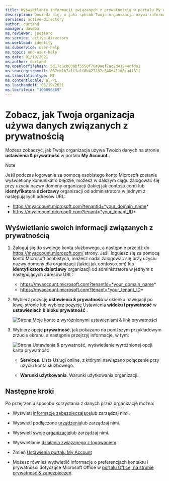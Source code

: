 ```yaml
---
title: Wyświetlanie informacji związanych z prywatnością w portalu My Account — Azure AD
description: Dowiedz się, w jaki sposób Twoja organizacja używa informacji związanych z prywatnością ze strony prywatność w portalu My account.
services: active-directory
author: curtand
manager: daveba
ms.reviewer: jpettere
ms.service: active-directory
ms.workload: identity
ms.subservice: user-help
ms.topic: end-user-help
ms.date: 01/19/2021
ms.author: curtand
ms.openlocfilehash: 5d17c6cb038bf5550f76a8aef7ac2d41244cfda1
ms.sourcegitcommit: 867cb1b7a1f3a1f0b427282c648d411d0ca4f81f
ms.translationtype: MT
ms.contentlocale: pl-PL
ms.lasthandoff: 03/19/2021
ms.locfileid: "100096569"
---
```

# <a name="view-how-your-organization-uses-your-privacy-related-data"></a>Zobacz, jak Twoja organizacja używa danych związanych z prywatnością

Możesz zobaczyć, jak Twoja organizacja używa Twoich danych na stronie **ustawienia & prywatność** w portalu **My Account** .

>[!Note]
> Jeśli podczas logowania za pomocą osobistego konto Microsoft zostanie wyświetlony komunikat o błędzie, możesz w dalszym ciągu zalogować się przy użyciu nazwy domeny organizacji (takiej jak contoso.com) lub **identyfikatora dzierżawy** organizacji od administratora w jednym z następujących adresów URL:
>
>   - https://myaccount.microsoft.com?tenantId=*your_domain_name*
>   - https://myaccount.microsoft.com?tenant=*your_tenant_ID*

## <a name="view-your-privacy-related-info"></a>Wyświetlanie swoich informacji związanych z prywatnością

1. Zaloguj się do swojego konta służbowego, a następnie przejdź do https://myaccount.microsoft.com/ strony. Jeśli logujesz się za pomocą konto Microsoft osobistych, możesz nadal zalogować się przy użyciu nazwy domeny dla organizacji (takiej jak contoso.com) lub **identyfikatora dzierżawy** organizacji od administratora w jednym z następujących adresów URL:

   - https://myaccount.microsoft.com?tenantId=*your_domain_name*
   - https://myaccount.microsoft.com?tenant=*your_tenant_ID*

2. Wybierz pozycję **ustawienia & prywatność** w okienku nawigacji po lewej stronie lub wybierz pozycję Ustawienia **widoku i prywatność** w **ustawieniach & bloku prywatność** .

    ![Strona Moje konto z wyróżnionymi ustawieniami & link prywatności](media/my-account-portal/my-account-portal-privacy.png)

3. Wybierz opcję **prywatność**, jak pokazano na poniższym przykładowym zrzucie ekranu, a następnie przejrzyj informacje, w tym:

    ![Strona Ustawienia & prywatność, wyświetlanie wyróżnionej opcji karta prywatność](media/my-account-portal/my-account-portal-privacy-tab.png)

    - **Services.** Lista Usługi online, z którymi nawiązano połączenie przy użyciu konta służbowego.

    - **Warunki użytkowania**. Warunki użytkowania organizacji.

## <a name="next-steps"></a>Następne kroki

Po przejrzeniu sposobu korzystania z danych przez organizację można:

- Wyświetl [informacje zabezpieczające](./security-info-setup-signin.md)lub zarządzaj nimi.

- Wyświetl podłączone [urządzenia](my-account-portal-devices-page.md)lub zarządzaj nimi.

- Wyświetl swoje [organizacje](my-account-portal-organizations-page.md)lub zarządzaj nimi.

- Wyświetlanie [działania związanego z logowaniem](my-account-portal-sign-ins-page.md).

- Zmień [Ustawienia portalu My Account](my-account-portal-settings.md)

- Możesz również wyświetlić informacje o preferencjach kontaktu i prywatności dotyczące Microsoft Office w [portalu Office, na stronie prywatność & zabezpieczeń](https://portal.office.com/account/#security).